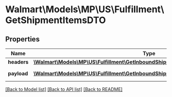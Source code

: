 # Walmart\Models\MP\US\Fulfillment\GetShipmentItemsDTO

## Properties

Name | Type | Description | Notes
------------ | ------------- | ------------- | -------------
**headers** | [**\Walmart\Models\MP\US\Fulfillment\GetInboundShipments200ResponseHeaders**](GetInboundShipments200ResponseHeaders.md) |  | [optional]
**payload** | [**\Walmart\Models\MP\US\Fulfillment\GetInboundShipmentItems200ResponsePayloadInner[]**](GetInboundShipmentItems200ResponsePayloadInner.md) | response payload | [optional]


[[Back to Model list]](./) [[Back to API list]](../../../../../README.md#supported-apis) [[Back to README]](../../../../../README.md)
